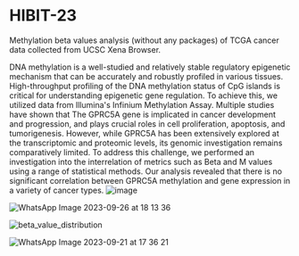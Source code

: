 # HIBIT-23
Methylation beta values analysis (without any packages) of TCGA cancer data collected from UCSC Xena Browser.


DNA methylation is a well-studied and relatively stable regulatory epigenetic mechanism that can be accurately and robustly profiled in various tissues. High-throughput profiling of the DNA methylation status of CpG islands is critical for understanding epigenetic gene regulation. To achieve this, we utilized data from Illumina's Infinium Methylation Assay. Multiple studies have shown that The GPRC5A gene is implicated in cancer development and progression, and plays crucial roles in cell proliferation, apoptosis, and tumorigenesis. However, while GPRC5A has been extensively explored at the transcriptomic and proteomic levels, its genomic investigation remains comparatively limited. To address this challenge, we performed an investigation into the interrelation of metrics such as Beta and M values using a range of statistical methods. Our analysis revealed that there is no significant correlation between GPRC5A methylation and gene expression in a variety of cancer types. 
![image](https://github.com/melikeguler99/H-B-T-23/assets/121449569/cbef241a-bfe9-4f74-8691-7a9dd1893379)


![WhatsApp Image 2023-09-26 at 18 13 36](https://github.com/melikeguler99/H-B-T-23/assets/121449569/e0da88ba-e464-4a3b-81d7-3de429c77aa8)

![beta_value_distribution](https://github.com/melikeguler99/H-B-T-23/assets/121449569/2a5e22ea-3dd0-433f-8fdb-2cd8dd4944c3)

![WhatsApp Image 2023-09-21 at 17 36 21](https://github.com/melikeguler99/H-B-T-23/assets/121449569/35a4e52b-e405-46ab-b08c-65677582236c)

